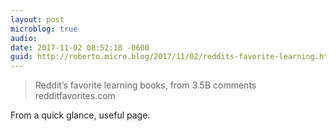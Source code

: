 ```yaml
---
layout: post
microblog: true
audio: 
date: 2017-11-02 08:52:18 -0600
guid: http://roberto.micro.blog/2017/11/02/reddits-favorite-learning.html
---
```

> Reddit’s favorite learning books, from 3.5B comments  redditfavorites.com

From a quick glance, useful page. 
